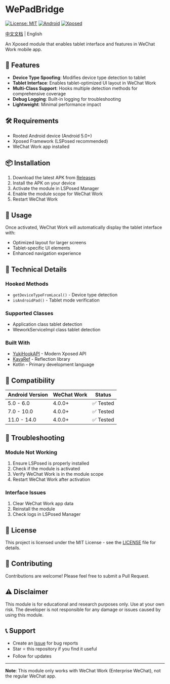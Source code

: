 # WePadBridge

[![License: MIT](https://img.shields.io/badge/License-MIT-yellow.svg)](https://opensource.org/licenses/MIT)
[![Android](https://img.shields.io/badge/Android-5.0%2B-green.svg)](https://android.com)
[![Xposed](https://img.shields.io/badge/Xposed-LSPosed-blue.svg)](https://github.com/LSPosed/LSPosed)

[中文文档](README_CN.md) | English

An Xposed module that enables tablet interface and features in WeChat Work mobile app.

## 📱 Features

- **Device Type Spoofing**: Modifies device type detection to tablet
- **Tablet Interface**: Enables tablet-optimized UI layout in WeChat Work
- **Multi-Class Support**: Hooks multiple detection methods for comprehensive coverage
- **Debug Logging**: Built-in logging for troubleshooting
- **Lightweight**: Minimal performance impact

## 🛠️ Requirements

- Rooted Android device (Android 5.0+)
- Xposed Framework (LSPosed recommended)
- WeChat Work app installed

## 📦 Installation

1. Download the latest APK from [Releases](../../releases)
2. Install the APK on your device
3. Activate the module in LSPosed Manager
4. Enable the module scope for WeChat Work
5. Restart WeChat Work

## 🎯 Usage

Once activated, WeChat Work will automatically display the tablet interface with:
- Optimized layout for larger screens
- Tablet-specific UI elements
- Enhanced navigation experience

## 🔧 Technical Details

### Hooked Methods
- `getDeviceTypeFromLocal()` - Device type detection
- `isAndroidPad()` - Tablet mode verification

### Supported Classes
- Application class tablet detection
- WeworkServiceImpl class tablet detection

### Built With
- [YukiHookAPI](https://github.com/HighCapable/YukiHookAPI) - Modern Xposed API
- [KavaRef](https://github.com/HighCapable/KavaRef) - Reflection library
- Kotlin - Primary development language

## 📱 Compatibility

| Android Version | WeChat Work | Status |
|----------------|-------------|--------|
| 5.0 - 6.0      | 4.0.0+     | ✅ Tested |
| 7.0 - 10.0     | 4.0.0+     | ✅ Tested |
| 11.0 - 14.0    | 4.0.0+     | ✅ Tested |

## 🐛 Troubleshooting

### Module Not Working
1. Ensure LSPosed is properly installed
2. Check if the module is activated
3. Verify WeChat Work is in the module scope
4. Restart WeChat Work after activation

### Interface Issues
1. Clear WeChat Work app data
2. Reinstall the module
3. Check logs in LSPosed Manager

## 📄 License

This project is licensed under the MIT License - see the [LICENSE](LICENSE) file for details.

## 🤝 Contributing

Contributions are welcome! Please feel free to submit a Pull Request.

## ⚠️ Disclaimer

This module is for educational and research purposes only. Use at your own risk. The developer is not responsible for any damage or issues caused by using this module.

## 📞 Support

- Create an [Issue](../../issues) for bug reports
- Star ⭐ this repository if you find it useful
- Follow for updates

---

**Note**: This module only works with WeChat Work (Enterprise WeChat), not the regular WeChat app.
